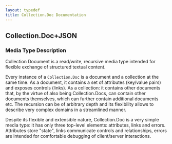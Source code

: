 ```yaml
---
layout: typedef
title: Collection.Doc Documentation
---
```


## Collection.Doc+JSON 

### Media Type Description

Collection Document is a read/write, recursive media type intended for flexible exchange of structured textual content.

Every instance of a `Collection.Doc` is a document and a collection at the same time. As a document, it contains a set of attributes (key/value pairs) and exposes controls (links). As a collection: it contains other documents that, by the virtue of also being Collection.Docs, can contain other documents themselves, which can further contain additional documents etc. The recursion can be of arbitrary depth and its flexibility allows to describe very complex domains in a streamlined manner.

Despite its flexible and extensible nature, Collection.Doc is a very simple media type: it has only three top-level elements: attributes, links and errors. Attributes store "state", links communicate controls and relationships, errors are intended for comfortable debugging of client/server interactions.







